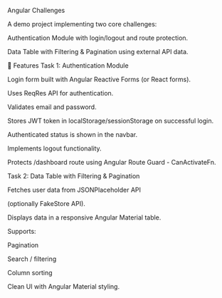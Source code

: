 Angular Challenges

A demo project implementing two core challenges:

Authentication Module with login/logout and route protection.

Data Table with Filtering & Pagination using external API data.

🚀 Features
Task 1: Authentication Module

Login form built with Angular Reactive Forms (or React forms).

Uses ReqRes API
 for authentication.

Validates email and password.

Stores JWT token in localStorage/sessionStorage on successful login.

Authenticated status is shown in the navbar.

Implements logout functionality.

Protects /dashboard route using Angular Route Guard - CanActivateFn.


Task 2: Data Table with Filtering & Pagination

Fetches user data from JSONPlaceholder API

(optionally FakeStore API).

Displays data in a responsive Angular Material table.

Supports:

Pagination

Search / filtering

Column sorting

Clean UI with Angular Material styling.